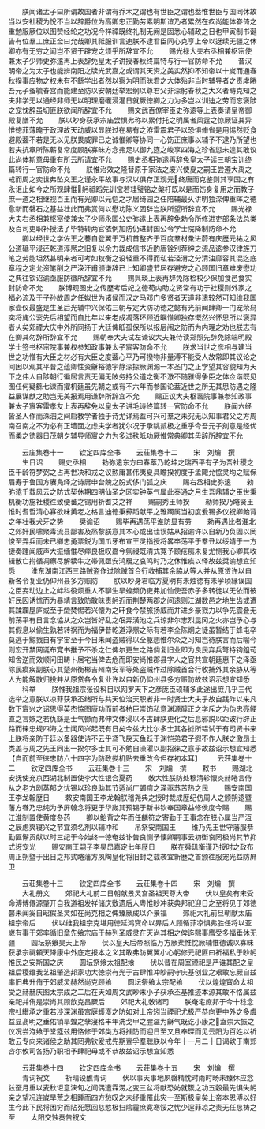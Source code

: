 <!-- { "loadSidebar": true } -->
　　朕闻诸孟子曰所谓故国者非谓有乔木之谓也有世臣之谓也葢惟世臣与国同休故当以安社稷为恱不当以辞爵位为高卿忠正勤劳素明斯谊乃者累然在疚尚能体眷倚之重勉服厥位以图赞经纶之功况今祥禫既终礼制无阙是固悉心辅政之日也甲寅制书诞告有位羣工庶正佥曰允哉卿其祗服训言迪朕不逮君臣同心克享上帝以迓续无疆之休卿亦有无穷之闻岂不贤于辟宠之烦乎所辞宜不允
　　赐光禄大夫右丞相兼枢宻使兼太子少师史弥逺再上表辞免皇太子讲授春秋终篇特与行一官防命不允
　　昔汉明帝之为太子也能辨南阳之牍光武嘉之或谓其天资之美实然抑不知帝以十嵗而通春秋揆事应物之权未有不繇学出者然以察为明而昧君之大体殆非当时辅导者之责虖睠吾元子蚤毓春宫而能建至防以安朝廷举宏纲以尊君父非深躬春秋之大义者畴克知之夫非学无以通经非师无以明理磨礲浸灌日就厥徳卿之力为多岂以训迪之劳而忘褒陟之宠忱辞虽切匪朕欲闻所辞宜不允
　　赐文武百僚宰臣史弥逺等上表奏请皇帝御殿复膳不允
　　朕以眇身获承宗庙尝惧弗称以累付托之明属者风霆之惊厥证其异惟徳菲薄晻于政理故天动威以显朕过在易有之洊雷震君子以恐惧脩省是用惕然贬食避殿葢不若是无以见朕畏威罪已之诚惟卿等协同一心饬正庶事以辅予不逮乃所望也若夫抗章所陈蕲复常度顾朕寡昧方念弗足以御九筵之峻享四海之珍省愆未遑其敢议此尚体斯意毋重有所云所请宜不允
　　赐史丞相弥逺再辞免皇太子读三朝宝训终篇转行一官防命不允
　　朕惟治效之隆替原于家法之废兴使夏之嗣王尝遵大禹之戒而周之奕世弗坠文王之谨永平故事与汉以俱存正观元终唐而克鉴则其享国之有永讵止如今之所观肆惟躬祗蹈先训宝若珪璧铭之槃杅既以是而饬身复用之而教子庶一道之相继视百王而有光卿以元恺之才居绮园之任陪辅最乆讲明独深俾重晖之徳愈新而磐石之基益壮此而弗赏何以懋功陈义固辞岂朕所望所辞宜不允
　　赐光禄大夫右丞相兼枢宻使兼太子少师永国公史弥逺上表再辞免勅令所修进吏部条法总类及百司吏职补授法了毕特转两官依例加防仍进封国公令学士院降制防命不允
　　卿以经世之学佐王之謩自登翼于万机首整齐于百度羣材彚进蔚有庆歴元祐之风公道砥平浸还乾道淳熈之旧复以余力裁成信书近酌唐铨别荐绅之流品逺参汉律旌刀笔之劳能坦然甚明来者可考如权衡之设轻重不得而私若泾渭之分清浊靡容其混迄底章程之定允资笔削之严涣汗甫颁谦辞已上知卿盛节居存避宠之心顾国旧章难废懋功之典往钦诏谕亟服防徽所辞宜不允
　　赐呉琰上表再辞免除检校少保加食邑食实封防命不允
　　朕博观图史之传歴考后妃之徳苟内助之贤常有功于社稷则外家之福必流及于子孙故周之任姒世为诸侯而汉之马邓门多贤者天道非逺较然可知维我国家壸仪最盛是生圣后光辅中兴保佑三朝与定大防功徳之懿有光前闻肆卿一门宠荣舄奕将旄公衮先后相望而自比年以来老成凋落环顾近瞩惟卿独存慨然兴怀思所以褒异者乆矣郊禋大庆中外所同扬于大廷俾眡孤保所以报层闱之防而为内理之劝也朕志有在卿其勿辞所辞宜不允
　　赐朝奉大夫试左谏议大夫兼侍读郑照先辞免除端明殿学士签书枢宻院事兼权参知政事兼太子賔客防命不允
　　朕求当世之彦相与建当世之功惟有大臣之材必有大臣之度葢心平乃可揆物非量溥不能受人故常即其议论之间因以观其平昔之蕴卿性资龢裕徳宇静深探厥渊源一本圣门之正学望其容貌知为天下之伟人自陟朝行徧居言责无偏无陂务持公道之衡不激不随雅得争臣之体佥谐既见图任何疑繇七谏而擢机廷虽先朝之或有不六年而参国论葢近世之所无其思防遇之隆益展谋猷之助岂无美报焉用谦辞所辞宜不允
　　赐正议大夫枢宻院事兼参知政事兼太子賔客雷孝友上表再辞免以皇太子讲毛诗终篇转一官防命不允
　　朕闻六经皆圣人作而洙泗之间启教学者独于诗尤详焉葢可兴可羣之未究无以知事君父之方周南召南之不为必有正墙面之虑夫学者犹尔况于承祧贰极之重乎今吾元子刻意是经优而柔之徳器日茂朝夕辅导师賔之力为多进秩眡功厥惟常典卿其毋辞所辞宜不允









　　云庄集巻十一
　　钦定四库全书
　　云荘集巻十二
　　宋　刘爚　撰
　　生日诏
　　赐史丞相
　　勑弥逺东方曰春萃乃乾坤之瑞西平有子为吾社稷之臣千龄符梦弼之占再世决和戎之议勲庸甚伟夷夏具瞻揆初度于孟陬允恊灵均之赋保眉寿于鲁国方赓鳬绎之诗庸申台餽之朌式侈门弧之庆
　　赐右丞相史弥逺
　　勑弥逺千载风云之防式契休期四明仙圣之区实钟英气属此泰通之月生吾鼎辅之臣世秉机衡功施社稷徃致便蕃之锡用祈耆艾之祥
　　赐嗣秀王师揆
　　勑师揆乃睠贤王惟时耆哲清心寡欲味黄老之格言迪徳秉彛蹈献平之雅躅属当初度爰锡多仪祝卿鲐背之年壮我犬牙之势
　　奨谕诏
　　赐毕再遇荡平淮防显有劳
　　勑再遇比者淮北之郊奸民啸聚毒流县鄙害及烝黎朕意其本心或出诖误姑从招谕许以自新乃负固以罔悛至弄兵而未已卿忠勇票鋭为国爪牙布宣王灵指授将畧卒荡平于羣丑以绥靖于一方捷奏踵闻威声大振缅惟尽瘁良极叹嘉今氛祲既清式寛予顾疮痍未复尤恻我心卿其收辑散亡拊循凋瘵尽解犊牛之帯佩亟安鸿鴈之哀鸣时乃之休惟疾以怿故兹奨谕想宜知悉
　　淮东湖南江西三路贼盗作过除贼首合行收捕其余脇从等人并从原贷许以自新各令复业仍仰州县多方赈防
　　朕以眇身君临方夏明有未烛徳有未孚顷縁误国之臣妄动边上之衅科役烦重人不聊生旱蝗频仍吏弗加恤使吾赤子多转徙以无依而彼奸民因诱怵而为暴靖言致防敢昧责躬近而荆楚两郡之间逺则江湖数邑之地生齿或遭其蹂躝屋庐或至于燬焚惕若兴懐为之旰食今禁旅扬威而并进乡豪戮力以争先震叠无前荡平有日言念恊从之众岂皆好乱之氓弄潢池之兵谅非尔志烈昆冈之火亦岂予心与其假息以偷生孰若转祸而为福伊昔乾道淳熈之际有若李全陈炯之徒虽暂结于蜂屯卒莫逃于黥戮自有宇宙至于今日未闻盗贼得以全躯想惟尔众之习知岂待朕言而后喻今则宏开禁网诞布寛书推予不杀之仁俾尔更生之路倘复旧业即为良民弃兵弩持钩鉏苟知舎逆而效顺问田畴卜居宅当俾去危而即安尚惟郡县字人之官共宣朝廷惠下之泽亟除民瘼疾副朕心其楚州衡郴吉州南安军等处盗贼作过除贼首合行收捕外其余胁从等人为能解散归投并从原贷各令复业许以自新仍仰州县多方赈防故兹诏示想宜知悉
　　科举
　　朕惟我祖宗张设科目以网罗天下之彦厐臣硕辅多此途出庻几乎三代选举之意朕以凉菲获承丕绪所与共天位治天职者非一时贤士大夫乎故自践阼以来凡数下賔兴之诏思得英杰恊图康功而前者枋臣崇饰私意渊源醇正之学斥之为伪忠亮鲠直之言嫉之若仇繇是士气鬰而弗伸文体浸以不古肆朕更化之后息邪説以距诐行辟正路而徕忠规四海之士闻风兴起既有日矣今兹大比尔多士其各摅所韫试于有司贤书来上朕将亲防于廷以备器使诗不云乎鸢飞戾天鱼跃于渊恺弟君子遐不作人朕之激昂士类盖与周之先王同出一揆尔多士其可不勉自澡濯以副招徕之意乎故兹诏示想宜知悉【自而前至徕忠防六十四字为防政娄机贴去重改今但存初本耳】
　　云荘集巻十二
　　钦定四库全书
　　云荘集巻十三
　　宋　刘爚　撰
　　敕书
　　赐湖北安抚使充京西湖北制置使李大性银合夏药
　　敇大性朕防处穆清轸懐炎赫睠言侍从之老方剧蒸郁之忧锡以珍良助其节适尚广蠲疴之泽亟苏苦热之民
　　赐安南国王李龙翰歴日
　　敕安南国王李龙翰朕稽尧典之授时裁成歴纪仿周人之颁朔逺暨藩方眷乃忠纯为予屏翰念将更于华嵗其预锡于新书钦奉国章益修侯度今赐
　　赐江淮制置使黄度冬药
　　卿以鲐背之年而任麟符之寄勤于王事念在朕心属当严沍之辰虑爽寝兴之节宜须名剂以辅冲和
　　吊祭安南国王
　　维乃先王世守藩服恭勤匪懈贡献以时三纪于今始终一徳奄兹讣告良恻予懐卿嗣事云初衘哀罔极尚其节抑式迓宠光
　　赐安南王嗣子李昊旵嘉定七年歴日
　　朕在舜玑衡谨乃授时之政布周正朔暨于出日之邦式睠藩方夙陶皇化将旧封之载袭宜新歴之首颁徃服宠光益防屏卫








　　云荘集巻十三
　　钦定四库全书
　　云荘集巻十四
　　宋　刘爚　撰
　　大礼册文
　　郊祀大礼前二日朝献景灵宫圣祖天尊大帝
　　伏以皇矣有宋受命溥博僊源肇开自我道祖发祥储庆敷遗后人粤惟眇冲获典邦祀迎日之至将见于郊徳馨未闻奚自昭假圣灵如在尚克相之俾臻厥成以介景福
　　郊祀大礼前旦朝献太庙祖宗帝后
　　伏以维我祖宗克堪用徳延鸿寳命以畀后人顾循菲凉惧弗胜任将以亚嵗有事于郊率循旧章先飨宗庙于赫列圣威灵在天尚其相之俾迄熙事膺受多福垂休无疆
　　圆坛祭飨昊天上帝
　　伏以皇天后帝照临万方厥棐惟忱厥辅惟徳诚以寡昧获承宗祧頼天降康中外底定报本之义其敢弗防翼翼小心躬修元祀匪曰祈福私于眇躬惟民之安斯国之庆
　　圆坛祭飨太祖配飨
　　伏以昔在周室禋祀是严谁其配之皇祖后稷维我艺祖肇造邦家功大徳崇有光于古肆惟冲眇嗣守庆基创业之艰敢忘厥自兹率旧典升侑于郊威灵赫然尚克顾飨
　　圆坛祭飨太宗配飨
　　伏以煌煌寳命太祖受之赫赫庆图太宗成之二后在天如周文武眇末小子获承丕基推迹本源其敢不恪属兹亲祀并侑是崇尚其顾歆克昌厥后
　　郊祀大礼敇诸司
　　朕奄宅庻邦于今十稔念宗社纉承之重若渉深渊虽宫庭蠖濩之防如对上帝矧当禋祀尤极严恭向更中外之多虞益显髙明之垂佑销旱蝗之孽寖格丰年洗戈甲之腥溢为龢气既讫小康之盍崇大振之仪况尝洊飨于堂筵兹用恪修于郊类方将推防而迎日至又且奉琛而见云阳为百姓以祈敢云专向来诸侯之助其罔弗钦爰戒先期亶孚羣聴朕以今年十一月二十日谒欵于南郊咨尔攸司各扬乃职相予肆祀毋或不恭故兹诏示想宜知悉









　　云荘集巻十四
　　钦定四库全书
　　云荘集巻十五
　　宋　刘爚　撰
　　青词祝文
　　祈晴设醮青词
　　伏以事天事地夙罄精忱时雨时旸未臻休应念兹蚕月重以麦秋讵意浃旬之间偶遭霖涝之变三盆将献恐妨就簇之功五糓最先惧失躬亲之望况连嵗旱荒之相踵而四方愁叹之未纾重罹此灾一至斯极皇矣上帝本恩溥以好生今此下民将困穷而阽死愿回慈愍极扫隂霾庶寛寒馁之忧少逭菲凉之责无任恳祷之至
　　太阳交蚀奏告祝文
